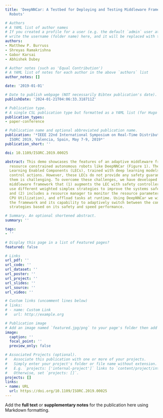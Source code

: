 ```yaml
---
title: 'DeepNNCar: A Testbed for Deploying and Testing Middleware Frameworks for Autonomous
  Robots'

# Authors
# A YAML list of author names
# If you created a profile for a user (e.g. the default `admin` user at `content/authors/admin/`), 
# write the username (folder name) here, and it will be replaced with their full name and linked to their profile.
authors:
- Matthew P. Burruss
- Shreyas Ramakrishna
- Gabor Karsai
- Abhishek Dubey

# Author notes (such as 'Equal Contribution')
# A YAML list of notes for each author in the above `authors` list
author_notes: []

date: '2019-01-01'

# Date to publish webpage (NOT necessarily Bibtex publication's date).
publishDate: '2024-01-21T04:06:33.318711Z'

# Publication type.
# A single CSL publication type but formatted as a YAML list (for Hugo requirements).
publication_types:
- paper-conference

# Publication name and optional abbreviated publication name.
publication: '*IEEE 22nd International Symposium on Real-Time Distributed Computing,
  ISORC 2019, Valencia, Spain, May 7-9, 2019*'
publication_short: ''

doi: 10.1109/ISORC.2019.00025

abstract: This demo showcases the features of an adaptive middleware framework for
  resource constrained autonomous robots like DeepNNCar (Figure 1). These robots use
  Learning Enabled Components (LECs), trained with deep learning models to perform
  control actions. However, these LECs do not provide any safety guarantees and testing
  them is challenging. To overcome these challenges, we have developed an adaptive
  middleware framework that (1) augments the LEC with safety controllers that can
  use different weighted simplex strategies to improve the systems safety guarantees,
  and (2) includes a resource manager to monitor the resource parameters (temperature,
  CPU Utilization), and offload tasks at runtime. Using DeepNNCar we will demonstrate
  the framework and its capability to adaptively switch between the controllers and
  strategies based on its safety and speed performance.

# Summary. An optional shortened abstract.
summary: ''

tags:
- ''

# Display this page in a list of Featured pages?
featured: false

# Links
url_pdf: ''
url_code: ''
url_dataset: ''
url_poster: ''
url_project: ''
url_slides: ''
url_source: ''
url_video: ''

# Custom links (uncomment lines below)
# links:
# - name: Custom Link
#   url: http://example.org

# Publication image
# Add an image named `featured.jpg/png` to your page's folder then add a caption below.
image:
  caption: ''
  focal_point: ''
  preview_only: false

# Associated Projects (optional).
#   Associate this publication with one or more of your projects.
#   Simply enter your project's folder or file name without extension.
#   E.g. `projects: ['internal-project']` links to `content/project/internal-project/index.md`.
#   Otherwise, set `projects: []`.
projects: []
links:
- name: URL
  url: https://doi.org/10.1109/ISORC.2019.00025
---
```


Add the **full text** or **supplementary notes** for the publication here using Markdown formatting.
